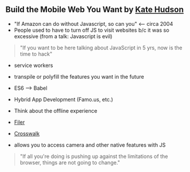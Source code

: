 Build the Mobile Web You Want by [Kate Hudson](http://twitter.com/k88hudson)
---

- "If Amazon can do without Javascript, so can you" <-- circa 2004
- People used to have to turn off JS to visit websites b/c it was so excessive (from a talk: Javascript is evil)

> "If you want to be here talking about JavaScript in 5 yrs, now is the time to hack"

- service workers
- transpile or polyfill the features you want in the future
- ES6 --> Babel
- Hybrid App Development (Famo.us, etc.)
- Think about the offline experience

- [Filer](https://github.com/ebidel/filer.js/)
- [Crosswalk](http://crosswalk-project.org)
- allows you to access camera and other native features with JS

> "If all you're doing is pushing up against the limitations of the browser, things are not going to change."